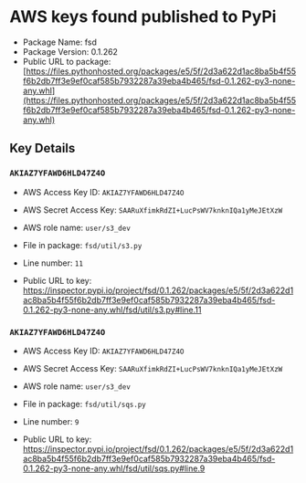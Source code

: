 # AWS keys found published to PyPi

* Package Name: fsd
* Package Version: 0.1.262
* Public URL to package: [https://files.pythonhosted.org/packages/e5/5f/2d3a622d1ac8ba5b4f55f6b2db7ff3e9ef0caf585b7932287a39eba4b465/fsd-0.1.262-py3-none-any.whl](https://files.pythonhosted.org/packages/e5/5f/2d3a622d1ac8ba5b4f55f6b2db7ff3e9ef0caf585b7932287a39eba4b465/fsd-0.1.262-py3-none-any.whl)

## Key Details

### `AKIAZ7YFAWD6HLD47Z4O`

* AWS Access Key ID: `AKIAZ7YFAWD6HLD47Z4O`
* AWS Secret Access Key: `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` 
* AWS role name: `user/s3_dev`
* File in package: `fsd/util/s3.py`
* Line number: `11`

* Public URL to key: https://inspector.pypi.io/project/fsd/0.1.262/packages/e5/5f/2d3a622d1ac8ba5b4f55f6b2db7ff3e9ef0caf585b7932287a39eba4b465/fsd-0.1.262-py3-none-any.whl/fsd/util/s3.py#line.11



### `AKIAZ7YFAWD6HLD47Z4O`

* AWS Access Key ID: `AKIAZ7YFAWD6HLD47Z4O`
* AWS Secret Access Key: `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` 
* AWS role name: `user/s3_dev`
* File in package: `fsd/util/sqs.py`
* Line number: `9`

* Public URL to key: https://inspector.pypi.io/project/fsd/0.1.262/packages/e5/5f/2d3a622d1ac8ba5b4f55f6b2db7ff3e9ef0caf585b7932287a39eba4b465/fsd-0.1.262-py3-none-any.whl/fsd/util/sqs.py#line.9


